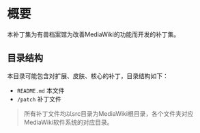 # 概要 
本补丁集为有兽档案馆为改善MediaWiki的功能而开发的补丁集。

## 目录结构
本目录可能包含对扩展、皮肤、核心的补丁，目录结构如下：
* `README.md` 本文件
* `/patch` 补丁文件
> 所有补丁文件均以src目录为MediaWiki根目录，各个文件夹对应MediaWiki软件系统的对应目录。

